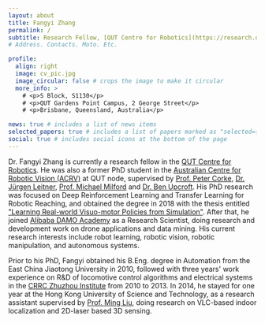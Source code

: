 ```yaml
---
layout: about
title: Fangyi Zhang
permalink: /
subtitle: Research Fellow, [QUT Centre for Robotics](https://research.qut.edu.au/qcr/) 
# Address. Contacts. Moto. Etc.

profile:
  align: right
  image: cv_pic.jpg
  image_circular: false # crops the image to make it circular
  more_info: >
    # <p>S Block, S1130</p>
    # <p>QUT Gardens Point Campus, 2 George Street</p>
    # <p>Brisbane, Queensland, Australia</p>

news: true # includes a list of news items
selected_papers: true # includes a list of papers marked as "selected={true}"
social: true # includes social icons at the bottom of the page
---
```


Dr. Fangyi Zhang is currently a research fellow in the [QUT Centre for Robotics](https://research.qut.edu.au/qcr/). He was also a former PhD student in the [Australian Centre for Robotic Vision (ACRV)](https://www.roboticvision.org/) at QUT node, supervised by [Prof. Peter Corke](https://wiki.qut.edu.au/display/cyphy/Peter+Corke), [Dr. Jürgen Leitner](http://juxi.net/), [Prof. Michael Milford](https://wiki.qut.edu.au/display/cyphy/Michael+Milford) and [Dr. Ben Upcroft](https://www.roboticvision.org/rv_person/ben-upcroft/). His PhD research was focused on Deep Reinforcement Learning and Transfer Learning for Robotic Reaching, and obtained the degree in 2018 with the thesis entitled ["Learning Real-world Visuo-motor Policies from Simulation"](https://www.qut.edu.au/about/our-people/academic-profiles/fangyi.zhang). After that, he joined [Alibaba DAMO Academy](https://damo.alibaba.com/) as a Research Scientist, doing research and development work on drone applications and data mining. His current research interests include robot learning, robotic vision, robotic manipulation, and autonomous systems.

Prior to his PhD, Fangyi obtained his B.Eng. degree in Automation from the East China Jiaotong University in 2010, followed with three years' work experience on R&D of locomotive control algorithms and electrical systems in the [CRRC Zhuzhou Institute](https://www.crrcgc.cc/zzsen/47_2774/47_2807/index.html) from 2010 to 2013. In 2014, he stayed for one year at the Hong Kong University of Science and Technology, as a research assistant supervised by [Prof. Ming Liu](https://ram-lab.com/people/#dr-ming-liu-director), doing research on VLC-based indoor localization and 2D-laser based 3D sensing.
<!-- https://eprints.qut.edu.au/121471/ -->